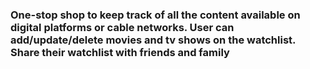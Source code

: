 ### One-stop shop to keep track of all the content available on digital platforms or cable networks. User can add/update/delete movies and tv shows on the watchlist. Share their watchlist with friends and family
